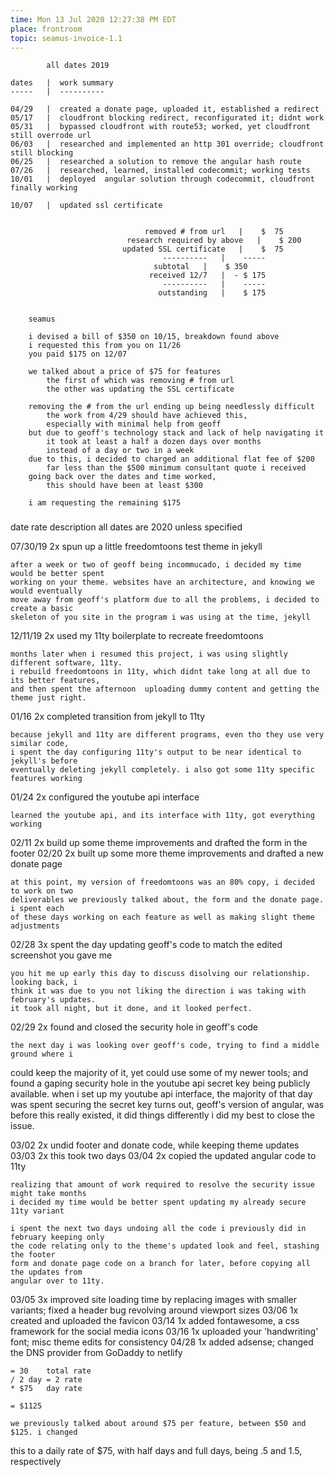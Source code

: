 ```yaml
---
time: Mon 13 Jul 2020 12:27:38 PM EDT
place: frontroom
topic: seamus-invoice-1.1
---
```


			all dates 2019

	dates	|  work summary
	-----	|  ----------

	04/29	|  created a donate page, uploaded it, established a redirect
	05/17	|  cloudfront blocking redirect, reconfigurated it; didnt work
	05/31	|  bypassed cloudfront with route53; worked, yet cloudfront still overrode url
	06/03	|  researched and implemented an http 301 override; cloudfront still blocking
	06/25	|  researched a solution to remove the angular hash route
	07/26	|  researched, learned, installed codecommit; working tests 
	10/01	|  deployed  angular solution through codecommit, cloudfront finally working

	10/07	|  updated ssl certificate


							      removed # from url   |    $  75
						      research required by above   |    $ 200
							 updated SSL certificate   |    $  75
								      ----------   |	-----
									subtotal   |    $ 350
								   received 12/7   |  - $ 175
								      ----------   |	-----
								     outstanding   |    $ 175


		seamus

		i devised a bill of $350 on 10/15, breakdown found above
		i requested this from you on 11/26
		you paid $175 on 12/07

		we talked about a price of $75 for features 
			the first of which was removing # from url
			the other was updating the SSL certificate

		removing the # from the url ending up being needlessly difficult
			the work from 4/29 should have achieved this,
			especially with minimal help from geoff
		but due to geoff's technology stack and lack of help navigating it
			it took at least a half a dozen days over months
			instead of a day or two in a week
		due to this, i decided to charged an additional flat fee of $200
			far less than the $500 minimum consultant quote i received
		going back over the dates and time worked, 
			this should have been at least $300

		i am requesting the remaining $175

###

  date	  rate	description		all dates are 2020 unless specified
	
07/30/19   2x	spun up a little freedomtoons test theme in jekyll

	after a week or two of geoff being incommucado, i decided my time would be better spent
	working on your theme. websites have an architecture, and knowing we would eventually 
	move away from geoff's platform due to all the problems, i decided to create a basic 
	skeleton of you site in the program i was using at the time, jekyll

12/11/19   2x	used my 11ty boilerplate to recreate freedomtoons

	months later when i resumed this project, i was using slightly different software, 11ty.
	i rebuild freedomtoons in 11ty, which didnt take long at all due to its better features,
	and then spent the afternoon  uploading dummy content and getting the theme just right.

01/16	   2x	completed transition from jekyll to 11ty

	because jekyll and 11ty are different programs, even tho they use very similar code, 
	i spent the day configuring 11ty's output to be near identical to jekyll's before 
	eventually deleting jekyll completely. i also got some 11ty specific features working

01/24	   2x	configured the youtube api interface

	learned the youtube api, and its interface with 11ty, got everything working 

02/11	   2x	build up some theme improvements and drafted the form in the footer
02/20	   2x	built up some more theme improvements and drafted a new donate page

	at this point, my version of freedomtoons was an 80% copy, i decided to work on two
	deliverables we previously talked about, the form and the donate page. i spent each
	of these days working on each feature as well as making slight theme adjustments

02/28	   3x	spent the day updating geoff's code to match the edited screenshot you gave me

	you hit me up early this day to discuss disolving our relationship. looking back, i 
	think it was due to you not liking the direction i was taking with february's updates.
	it took all night, but it done, and it looked perfect.

02/29	   2x	found and closed the security hole in geoff's code

	the next day i was looking over geoff's code, trying to find a middle ground where i
could keep the majority of it, yet could use some of my newer tools; and found a
gaping security hole in the youtube api secret key being publicly available. when i set
up my youtube api interface, the majority of that day was spent securing the secret key
turns out, geoff's version of angular, was before this really existed, it did things differently
i did my best to close the issue.

03/02	   2x	undid footer and donate code, while keeping theme updates
03/03	   2x		this took two days
03/04	   2x	copied the updated angular code to 11ty

	realizing that amount of work required to resolve the security issue might take months
	i decided my time would be better spent updating my already secure 11ty variant 

	i spent the next two days undoing all the code i previously did in february keeping only 
	the code relating only to the theme's updated look and feel, stashing the footer 
	form and donate page code on a branch for later, before copying all the updates from
	angular over to 11ty.

03/05	   3x	improved site loading time by replacing images with smaller variants;
		  fixed a header bug revolving around viewport sizes
03/06	   1x	created and uploaded the favicon
03/14	   1x	added fontawesome, a css framework for the  social media icons
03/16	   1x	uploaded your 'handwriting' font; misc theme edits for consistency
04/28	   1x	added adsense; changed the DNS provider from GoDaddy to netlify

	= 30	total rate		
	/ 2	day = 2 rate
	* $75	day rate

	= $1125

	we previously talked about around $75 per feature, between $50 and $125. i changed 
this to a daily rate of $75, with half days and full days, being .5 and 1.5, respectively 
